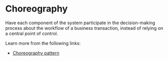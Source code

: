 # Choreography

Have each component of the system participate in the decision-making process about the workflow of a business transaction, instead of relying on a central point of control.

Learn more from the following links:

- [Choreography pattern](https://learn.microsoft.com/en-us/azure/architecture/patterns/choreography)